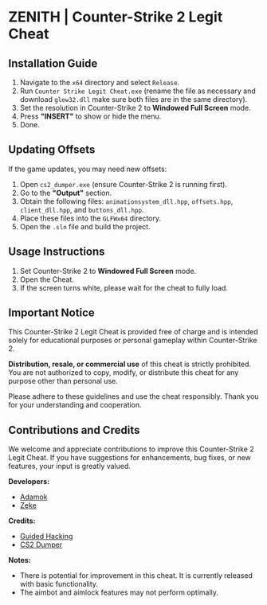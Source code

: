 # ZENITH | Counter-Strike 2 Legit Cheat

## Installation Guide

1. Navigate to the `x64` directory and select `Release`.
2. Run `Counter Strike Legit Cheat.exe` (rename the file as necessary and download `glew32.dll` make sure both files are in the same directory).
3. Set the resolution in Counter-Strike 2 to **Windowed Full Screen** mode.
4. Press **"INSERT"** to show or hide the menu.
5. Done.

## Updating Offsets

If the game updates, you may need new offsets:

1. Open `cs2_dumper.exe` (ensure Counter-Strike 2 is running first).
2. Go to the **"Output"** section.
3. Obtain the following files: `animationsystem_dll.hpp`, `offsets.hpp`, `client_dll.hpp`, and `buttons_dll.hpp`.
4. Place these files into the `GLFWx64` directory.
5. Open the `.sln` file and build the project.

## Usage Instructions

1. Set Counter-Strike 2 to **Windowed Full Screen** mode.
2. Open the Cheat.
3. If the screen turns white, please wait for the cheat to fully load.

## Important Notice

This Counter-Strike 2 Legit Cheat is provided free of charge and is intended solely for educational purposes or personal gameplay within Counter-Strike 2.

**Distribution, resale, or commercial use** of this cheat is strictly prohibited. You are not authorized to copy, modify, or distribute this cheat for any purpose other than personal use.

Please adhere to these guidelines and use the cheat responsibly. Thank you for your understanding and cooperation.

## Contributions and Credits

We welcome and appreciate contributions to improve this Counter-Strike 2 Legit Cheat. If you have suggestions for enhancements, bug fixes, or new features, your input is greatly valued.

**Developers:**
- [Adamok](https://github.com/Adamok1337)
- [Zeke](https://github.com/Zeke1337)

**Credits:**
- [Guided Hacking](https://guidedhacking.com/)
- [CS2 Dumper](https://github.com/a2x/cs2-dumper)

**Notes:**
- There is potential for improvement in this cheat. It is currently released with basic functionality.
- The aimbot and aimlock features may not perform optimally.
